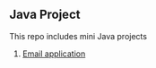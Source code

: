 ## Java Project

This repo includes mini Java projects
1. [Email application](https://github.com/Krismars19/Java-Projects/tree/main/1.Email%20application)
